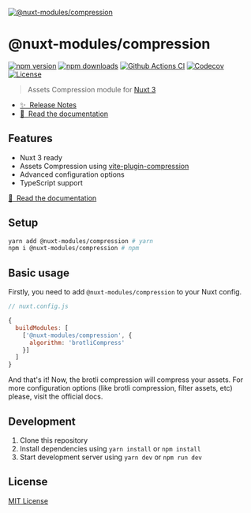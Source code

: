 [![@nuxt-modules/compression](https://compression-nm.netlify.app/preview.png)](https://compression-nm.netlify.app)

# @nuxt-modules/compression

[![npm version][npm-version-src]][npm-version-href]
[![npm downloads][npm-downloads-src]][npm-downloads-href]
[![Github Actions CI][github-actions-ci-src]][github-actions-ci-href]
[![Codecov][codecov-src]][codecov-href]
[![License][license-src]][license-href]

> Assets Compression module for [Nuxt 3](https://v3.nuxtjs.org)

- [✨ &nbsp;Release Notes](https://github.com/nuxt-modules/compression/releases)
- [📖 &nbsp;Read the documentation](https://compression-nm.netlify.app)

## Features

- Nuxt 3 ready
- Assets Compression using [vite-plugin-compression](https://github.com/vbenjs/vite-plugin-compression)
- Advanced configuration options
- TypeScript support

[📖 &nbsp;Read the documentation](https://compression-nm.netlify.app)

## Setup

```sh
yarn add @nuxt-modules/compression # yarn
npm i @nuxt-modules/compression # npm
```

## Basic usage

Firstly, you need to add `@nuxt-modules/compression` to your Nuxt config.

```javascript
// nuxt.config.js

{
  buildModules: [
    ['@nuxt-modules/compression', {
      algorithm: 'brotliCompress'
    }]
  ]
}
```

And that's it! Now, the brotli compression will compress your assets. For more configuration options (like brotli compression, filter assets, etc) please, visit the official docs.

## Development

1. Clone this repository
2. Install dependencies using `yarn install` or `npm install`
3. Start development server using `yarn dev` or `npm run dev`

## License

[MIT License](./LICENSE)

<!-- Badges -->
[npm-version-src]: https://img.shields.io/npm/v/@nuxt-modules/compression/latest.svg
[npm-version-href]: https://npmjs.com/package/@nuxt-modules/compression

[npm-downloads-src]: https://img.shields.io/npm/dt/@nuxt-modules/compression.svg
[npm-downloads-href]: https://npmjs.com/package/@nuxt-modules/compression

[github-actions-ci-src]: https://github.com/nuxt-modules/compression/workflows/ci/badge.svg
[github-actions-ci-href]: https://github.com/nuxt-modules/compression/actions?query=workflow%3Aci

[codecov-src]: https://img.shields.io/codecov/c/github/nuxt-modules/compression.svg
[codecov-href]: https://codecov.io/gh/nuxt-modules/compression

[license-src]: https://img.shields.io/npm/l/@nuxt-modules/compression.svg
[license-href]: https://npmjs.com/package/@nuxt-modules/compression
